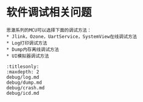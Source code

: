 # 软件调试相关问题

```{important}
思澈系列的MCU可以选择下面的调试方法：
* Jlink，Ozone，UartService，SystemView在线调试方法
* Log打印调试方法
* Dump内存离线调试方法
* UI模拟器调试方法
```
```{toctree}
:titlesonly:
:maxdepth: 2
debug/log.md
debug/dump.md
debug/crash.md
debug/icd.md
```